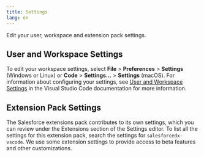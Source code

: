 ```yaml
---
title: Settings
lang: en
---
```


Edit your user, workspace and extension pack settings.

## User and Workspace Settings

To edit your workspace settings, select **File** > **Preferences** > **Settings** (Windows or Linux) or **Code** > **Settings...** > **Settings** (macOS). For information about configuring your settings, see [User and Workspace Settings](https://code.visualstudio.com/docs/getstarted/settings) in the Visual Studio Code documentation for more information.

## Extension Pack Settings

The Salesforce extensions pack contributes to its own settings, which you can review under the Extensions section of the Settings editor. To list all the settings for this extension pack, search the settings for `salesforcedx-vscode`. We use some extension settings to provide access to beta features and other customizations.
